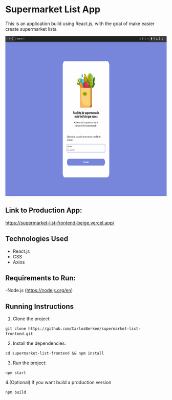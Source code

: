 # Supermarket List App

This is an application build using React.js, with the goal of make easier create supermarket lists.

<p>
  <img height="500" src="./public/images/demo.gif">
</p>

## Link to Production App:

https://supermarket-list-frontend-beige.vercel.app/

## Technologies Used

- React.js
- CSS
- Axios

## Requirements to Run:

-Node.js (https://nodejs.org/en)

## Running Instructions

1. Clone the project:

```
git clone https://github.com/CarlosBerken/supermarket-list-frontend.git
```

2. Install the dependencies:

```
cd supermarket-list-frontend && npm install
```

3.  Run the project:

```
npm start
```

4.(Optional) If you want build a production version

```
npm build
```
